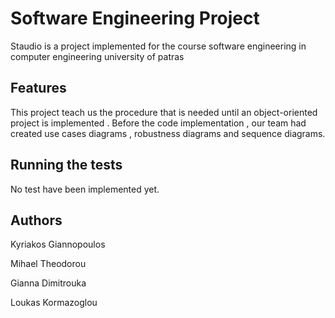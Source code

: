 # Software Engineering Project
Staudio is a project implemented for the course software engineering in computer engineering university of patras

## Features 
This project teach us the procedure that is needed until an object-oriented project is implemented . 
Before the code implementation , our team had created use cases diagrams , robustness diagrams and sequence diagrams. 

## Running the tests

No test have been implemented yet.

## Authors

Kyriakos Giannopoulos

Mihael Theodorou

Gianna Dimitrouka

Loukas Kormazoglou
